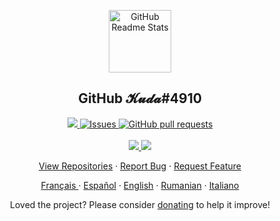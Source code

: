 <p align="center">
 <img width="100px" src="https://media.discordapp.net/attachments/749659565217546283/814572653184286726/on_Instagram___ill_do_momobami_twins_too_anime____kakeguruicharacter____yumekojabami__CEPagiSp6Lj_2J.jpg" align="center" alt="GitHub Readme Stats" />
 <h2 align="center">GitHub 𝓚𝓾𝓭𝓪#4910</h2>
 <p align="center"></p>
</p>
  <p align="center">
    <a href="https://codecov.io/gh/anuraghazra/github-readme-stats">
      <img src="https://codecov.io/gh/anuraghazra/github-readme-stats/branch/master/graph/badge.svg" />
    </a>
    <a href="https://github.com/anuraghazra/github-readme-stats/issues">
      <img alt="Issues" src="https://img.shields.io/github/issues/anuraghazra/github-readme-stats?color=0088ff" />
    </a>
    <a href="https://github.com/anuraghazra/github-readme-stats/pulls">
      <img alt="GitHub pull requests" src="https://img.shields.io/github/issues-pr/anuraghazra/github-readme-stats?color=0088ff" />
    </a>
    <br />
    <br />
    <a href="https://a.paddle.com/v2/click/16413/119403?link=1227">
      <img src="https://img.shields.io/badge/Supported%20by-VSCode%20Power%20User%20%E2%86%92-gray.svg?colorA=655BE1&colorB=4F44D6&style=for-the-badge"/>
    </a>
    <a href="https://a.paddle.com/v2/click/16413/119403?link=2345">
      <img src="https://img.shields.io/badge/Supported%20by-Node%20Cli.com%20%E2%86%92-gray.svg?colorA=61c265&colorB=4CAF50&style=for-the-badge"/>
    </a>
  </p>

  <p align="center">
    <a href="#demo">View Repositories</a>
    ·
    <a href="https://github.com/anuraghazra/github-readme-stats/issues/new/choose">Report Bug</a>
    ·
    <a href="https://github.com/anuraghazra/github-readme-stats/issues/new/choose">Request Feature</a>
  </p>
  <p align="center">
    <a href="/docs/readme_fr.md">Français </a>
    ·
    <a href="/docs/readme_es.md">Español</a>
    ·
    <a href="/docs/readme_de.md">English</a>
    ·
    <a href="/docs/readme_pt-BR.md">Rumanian</a>
    ·
    <a href="/docs/readme_it.md">Italiano</a>
  </p>
</p>
<p align="center">Loved the project? Please consider <a href="https://www.paypal.com/paypalme/ieuwbcyerkushebrkuy4">donating</a> to help it improve!
